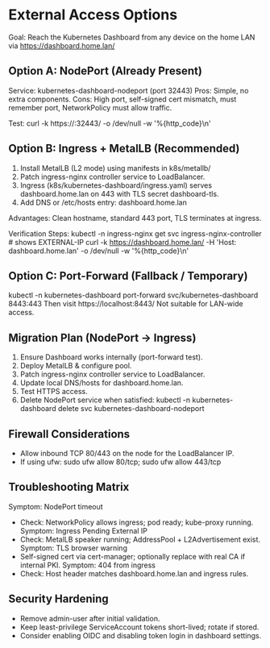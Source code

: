 External Access Options
=======================

Goal: Reach the Kubernetes Dashboard from any device on the home LAN via https://dashboard.home.lan/

Option A: NodePort (Already Present)
------------------------------------
Service: kubernetes-dashboard-nodeport (port 32443)
Pros: Simple, no extra components.
Cons: High port, self-signed cert mismatch, must remember port, NetworkPolicy must allow traffic.

Test:
  curl -k https://<node-ip>:32443/ -o /dev/null -w '%{http_code}\n'

Option B: Ingress + MetalLB (Recommended)
-----------------------------------------
1. Install MetalLB (L2 mode) using manifests in k8s/metallb/
2. Patch ingress-nginx controller service to LoadBalancer.
3. Ingress (k8s/kubernetes-dashboard/ingress.yaml) serves dashboard.home.lan on 443 with TLS secret dashboard-tls.
4. Add DNS or /etc/hosts entry: <LB-IP> dashboard.home.lan

Advantages: Clean hostname, standard 443 port, TLS terminates at ingress.

Verification Steps:
  kubectl -n ingress-nginx get svc ingress-nginx-controller  # shows EXTERNAL-IP
  curl -k https://dashboard.home.lan/ -H 'Host: dashboard.home.lan' -o /dev/null -w '%{http_code}\n'

Option C: Port-Forward (Fallback / Temporary)
--------------------------------------------
  kubectl -n kubernetes-dashboard port-forward svc/kubernetes-dashboard 8443:443
Then visit https://localhost:8443/
Not suitable for LAN-wide access.

Migration Plan (NodePort -> Ingress)
------------------------------------
1. Ensure Dashboard works internally (port-forward test).
2. Deploy MetalLB & configure pool.
3. Patch ingress-nginx controller service to LoadBalancer.
4. Update local DNS/hosts for dashboard.home.lan.
5. Test HTTPS access.
6. Delete NodePort service when satisfied:
   kubectl -n kubernetes-dashboard delete svc kubernetes-dashboard-nodeport

Firewall Considerations
-----------------------
- Allow inbound TCP 80/443 on the node for the LoadBalancer IP.
- If using ufw: sudo ufw allow 80/tcp; sudo ufw allow 443/tcp

Troubleshooting Matrix
----------------------
Symptom: NodePort timeout
  - Check: NetworkPolicy allows ingress; pod ready; kube-proxy running.
Symptom: Ingress Pending External IP
  - Check: MetalLB speaker running; AddressPool + L2Advertisement exist.
Symptom: TLS browser warning
  - Self-signed cert via cert-manager; optionally replace with real CA if internal PKI.
Symptom: 404 from ingress
  - Check: Host header matches dashboard.home.lan and ingress rules.

Security Hardening
------------------
- Remove admin-user after initial validation.
- Keep least-privilege ServiceAccount tokens short-lived; rotate if stored.
- Consider enabling OIDC and disabling token login in dashboard settings.
